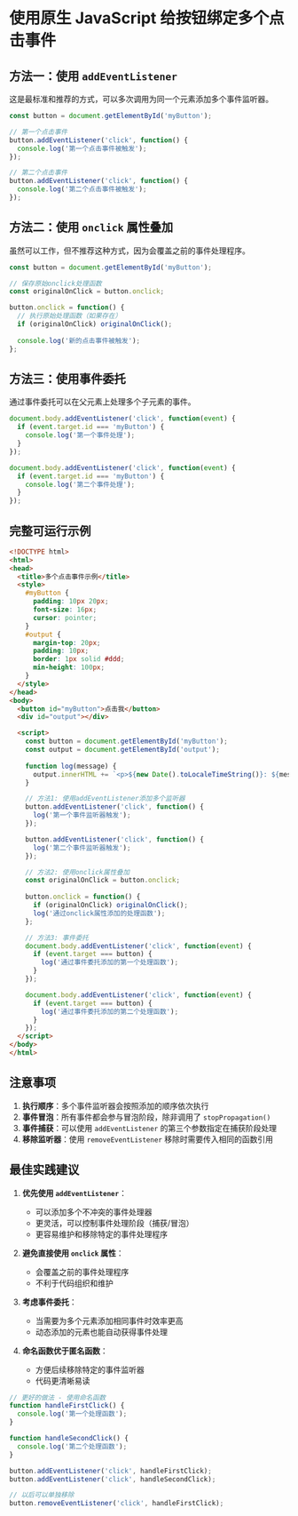# 使用原生 JavaScript 给按钮绑定多个点击事件

## 方法一：使用 `addEventListener`

这是最标准和推荐的方式，可以多次调用为同一个元素添加多个事件监听器。

```javascript
const button = document.getElementById('myButton');

// 第一个点击事件
button.addEventListener('click', function() {
  console.log('第一个点击事件被触发');
});

// 第二个点击事件
button.addEventListener('click', function() {
  console.log('第二个点击事件被触发');
});
```

## 方法二：使用 `onclick` 属性叠加

虽然可以工作，但不推荐这种方式，因为会覆盖之前的事件处理程序。

```javascript
const button = document.getElementById('myButton');

// 保存原始onclick处理函数
const originalOnClick = button.onclick;

button.onclick = function() {
  // 执行原始处理函数（如果存在）
  if (originalOnClick) originalOnClick();
  
  console.log('新的点击事件被触发');
};
```

## 方法三：使用事件委托

通过事件委托可以在父元素上处理多个子元素的事件。

```javascript
document.body.addEventListener('click', function(event) {
  if (event.target.id === 'myButton') {
    console.log('第一个事件处理');
  }
});

document.body.addEventListener('click', function(event) {
  if (event.target.id === 'myButton') {
    console.log('第二个事件处理');
  }
});
```

## 完整可运行示例

```html
<!DOCTYPE html>
<html>
<head>
  <title>多个点击事件示例</title>
  <style>
    #myButton {
      padding: 10px 20px;
      font-size: 16px;
      cursor: pointer;
    }
    #output {
      margin-top: 20px;
      padding: 10px;
      border: 1px solid #ddd;
      min-height: 100px;
    }
  </style>
</head>
<body>
  <button id="myButton">点击我</button>
  <div id="output"></div>

  <script>
    const button = document.getElementById('myButton');
    const output = document.getElementById('output');
    
    function log(message) {
      output.innerHTML += `<p>${new Date().toLocaleTimeString()}: ${message}</p>`;
    }

    // 方法1: 使用addEventListener添加多个监听器
    button.addEventListener('click', function() {
      log('第一个事件监听器触发');
    });

    button.addEventListener('click', function() {
      log('第二个事件监听器触发');
    });

    // 方法2: 使用onclick属性叠加
    const originalOnClick = button.onclick;
    
    button.onclick = function() {
      if (originalOnClick) originalOnClick();
      log('通过onclick属性添加的处理函数');
    };

    // 方法3: 事件委托
    document.body.addEventListener('click', function(event) {
      if (event.target === button) {
        log('通过事件委托添加的第一个处理函数');
      }
    });

    document.body.addEventListener('click', function(event) {
      if (event.target === button) {
        log('通过事件委托添加的第二个处理函数');
      }
    });
  </script>
</body>
</html>
```

## 注意事项

1. **执行顺序**：多个事件监听器会按照添加的顺序依次执行
2. **事件冒泡**：所有事件都会参与冒泡阶段，除非调用了 `stopPropagation()`
3. **事件捕获**：可以使用 `addEventListener` 的第三个参数指定在捕获阶段处理
4. **移除监听器**：使用 `removeEventListener` 移除时需要传入相同的函数引用

## 最佳实践建议

1. **优先使用 `addEventListener`**：
   - 可以添加多个不冲突的事件处理器
   - 更灵活，可以控制事件处理阶段（捕获/冒泡）
   - 更容易维护和移除特定的事件处理程序

2. **避免直接使用 `onclick` 属性**：
   - 会覆盖之前的事件处理程序
   - 不利于代码组织和维护

3. **考虑事件委托**：
   - 当需要为多个元素添加相同事件时效率更高
   - 动态添加的元素也能自动获得事件处理

4. **命名函数优于匿名函数**：
   - 方便后续移除特定的事件监听器
   - 代码更清晰易读

```javascript
// 更好的做法 - 使用命名函数
function handleFirstClick() {
  console.log('第一个处理函数');
}

function handleSecondClick() {
  console.log('第二个处理函数');
}

button.addEventListener('click', handleFirstClick);
button.addEventListener('click', handleSecondClick);

// 以后可以单独移除
button.removeEventListener('click', handleFirstClick);
```
